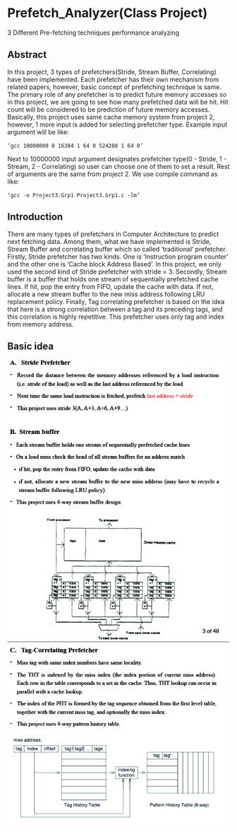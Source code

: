 # Prefetch_Analyzer(Class Project)
3 Different Pre-fetching techniques performance analyzing

## Abstract
In this project, 3 types of prefetchers(Stride, Stream Buffer, Correlating) have been
implemented. Each prefetcher has their own mechanism from related papers, however,
basic concept of prefetching technique is same. The primary role of any prefetcher is to
predict future memory accesses so in this project, we are going to see how many
prefetched data will be hit. Hit count will be considered to be prediction of future
memory accesses. Basically, this project uses same cache memory system from project 2,
however, 1 more input is added for selecting prefetcher type. Example input argument
will be like:
```
‘gcc 10000000 0 16384 1 64 0 524288 1 64 0’
```
Next to 10000000 input argument designates prefetcher type(0 - Stride, 1 - Stream, 2 -
Correlating) so user can choose one of them to set a result. Rest of arguments are the
same from project 2. We use compile command as like:
```
‘gcc -o Project3.Grp1 Project3.Grp1.c -lm’
```

## Introduction
There are many types of prefetchers in Computer Architecture to predict next
fetching data. Among them, what we have implemented is Stride, Stream Buffer and
correlating buffer which so called ‘traditional’ prefetcher. Firstly, Stride prefetcher has
two kinds. One is ‘Instruction program counter’ and the other one is ‘Cache block
Address Based’. In this project, we only used the second kind of Stride prefetcher with
stride = 3. Secondly, Stream buffer is a buffer that holds one stream of sequentially
prefetched cache lines. If hit, pop the entry from FIFO, update the cache with data. If not,
allocate a new stream buffer to the new miss address following LRU replacement policy.
Finally, Tag correlating prefetcher is based on the idea that here is a strong correlation
between a tag and its preceding tags, and this correlation is highly repetitive. This
prefetcher uses only tag and index from memory address.

## Basic idea
<img src = "1.png"/><BR><img src = "2.png"/><BR>
